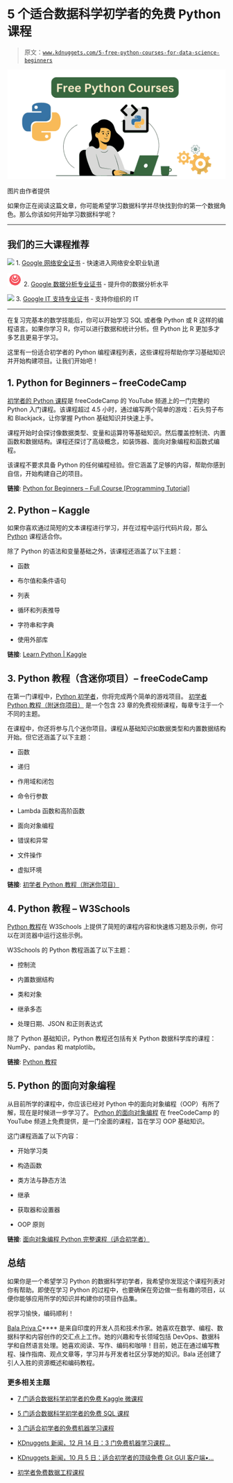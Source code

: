 # 5 个适合数据科学初学者的免费 Python 课程

> 原文：[`www.kdnuggets.com/5-free-python-courses-for-data-science-beginners`](https://www.kdnuggets.com/5-free-python-courses-for-data-science-beginners)

![python-courses](img/16e7cb3ee08180356078a1bede5a8a3a.png)

图片由作者提供

如果你正在阅读这篇文章，你可能希望学习数据科学并尽快找到你的第一个数据角色。那么你该如何开始学习数据科学呢？

* * *

## 我们的三大课程推荐

![](img/0244c01ba9267c002ef39d4907e0b8fb.png) 1\. [Google 网络安全证书](https://www.kdnuggets.com/google-cybersecurity) - 快速进入网络安全职业轨道

![](img/e225c49c3c91745821c8c0368bf04711.png) 2\. [Google 数据分析专业证书](https://www.kdnuggets.com/google-data-analytics) - 提升你的数据分析水平

![](img/0244c01ba9267c002ef39d4907e0b8fb.png) 3\. [Google IT 支持专业证书](https://www.kdnuggets.com/google-itsupport) - 支持你组织的 IT

* * *

在复习完基本的数学技能后，你可以开始学习 SQL 或者像 Python 或 R 这样的编程语言。如果你学习 R，你可以进行数据和统计分析。但 Python 比 R 更加多才多艺且更易于学习。

这里有一份适合初学者的 Python 编程课程列表，这些课程将帮助你学习基础知识并开始构建项目。让我们开始吧！

## 1\. Python for Beginners – freeCodeCamp

[初学者的 Python 课程](https://youtu.be/eWRfhZUzrAc)是 freeCodeCamp 的 YouTube 频道上的一门完整的 Python 入门课程。该课程超过 4.5 小时，通过编写两个简单的游戏：石头剪子布和 Blackjack，让你掌握 Python 基础知识并快速上手。

课程开始时会探讨像数据类型、变量和运算符等基础知识。然后覆盖控制流、内置函数和数据结构。课程还探讨了高级概念，如装饰器、面向对象编程和函数式编程。

该课程不要求具备 Python 的任何编程经验。但它涵盖了足够的内容，帮助你感到自信，开始构建自己的项目。

**链接**: [Python for Beginners – Full Course [Programming Tutorial]](https://youtu.be/eWRfhZUzrAc)

## 2\. Python – Kaggle

如果你喜欢通过简短的文本课程进行学习，并在过程中运行代码片段，那么 [Python](https://www.kaggle.com/learn/python) 课程适合你。

除了 Python 的语法和变量基础之外，该课程还涵盖了以下主题：

+   函数

+   布尔值和条件语句

+   列表

+   循环和列表推导

+   字符串和字典

+   使用外部库

**链接**: [Learn Python | Kaggle](https://www.kaggle.com/learn/python)

## 3\. Python 教程（含迷你项目）– freeCodeCamp

在第一门课程中，[Python 初学者](https://youtu.be/eWRfhZUzrAc)，你将完成两个简单的游戏项目。 [初学者 Python 教程（附迷你项目）](https://youtu.be/qwAFL1597eM?) 是一个包含 23 章的免费视频课程，每章专注于一个不同的主题。

在课程中，你还将参与几个迷你项目。课程从基础知识如数据类型和内置数据结构开始。但它还涵盖了以下主题：

+   函数

+   递归

+   作用域和闭包

+   命令行参数

+   Lambda 函数和高阶函数

+   面向对象编程

+   错误和异常

+   文件操作

+   虚拟环境

**链接**: [初学者 Python 教程（附迷你项目）](https://youtu.be/qwAFL1597eM)

## 4\. Python 教程 – W3Schools

[Python 教程](https://www.w3schools.com/python/)在 W3Schools 上提供了简短的课程内容和快速练习题及示例，你可以在浏览器中运行这些示例。

W3Schools 的 Python 教程涵盖了以下主题：

+   控制流

+   内置数据结构

+   类和对象

+   继承多态

+   处理日期、JSON 和正则表达式

除了 Python 基础知识，Python 教程还包括有关 Python 数据科学库的课程：NumPy、pandas 和 matplotlib。

**链接**: [Python 教程](https://www.w3schools.com/python/)

## 5\. Python 的面向对象编程

从目前所学的课程中，你应该已经对 Python 中的面向对象编程（OOP）有所了解，现在是时候进一步学习了。 [Python 的面向对象编程](https://youtu.be/Ej_02ICOIgs) 在 freeCodeCamp 的 YouTube 频道上免费提供，是一门全面的课程，旨在学习 OOP 基础知识。

这门课程涵盖了以下内容：

+   开始学习类

+   构造函数

+   类方法与静态方法

+   继承

+   获取器和设置器

+   OOP 原则

**链接**: [面向对象编程 Python 完整课程（适合初学者）](https://youtu.be/Ej_02ICOIgs)

## 总结

如果你是一个希望学习 Python 的数据科学初学者，我希望你发现这个课程列表对你有帮助。即使在学习 Python 的过程中，也要确保在旁边做一些有趣的项目，以便你能够应用所学的知识并构建你的项目作品集。

祝学习愉快，编码顺利！

**[](https://twitter.com/balawc27)**[Bala Priya C](https://www.kdnuggets.com/wp-content/uploads/bala-priya-author-image-update-230821.jpg)**** 是来自印度的开发人员和技术作家。她喜欢在数学、编程、数据科学和内容创作的交汇点上工作。她的兴趣和专长领域包括 DevOps、数据科学和自然语言处理。她喜欢阅读、写作、编码和咖啡！目前，她正在通过编写教程、操作指南、观点文章等，学习并与开发者社区分享她的知识。Bala 还创建了引人入胜的资源概述和编码教程。

### 更多相关主题

+   [7 门适合数据科学初学者的免费 Kaggle 微课程](https://www.kdnuggets.com/7-free-kaggle-micro-courses-for-data-science-beginners)

+   [5 门适合数据科学初学者的免费 SQL 课程](https://www.kdnuggets.com/5-free-sql-courses-for-data-science-beginners)

+   [3 门适合初学者的免费机器学习课程](https://www.kdnuggets.com/2022/12/3-free-machine-learning-courses-beginners.html)

+   [KDnuggets 新闻，12 月 14 日：3 门免费机器学习课程…](https://www.kdnuggets.com/2022/n48.html)

+   [KDnuggets 新闻，10 月 5 日：适合初学者的顶级免费 Git GUI 客户端•…](https://www.kdnuggets.com/2022/n39.html)

+   [初学者免费数据工程课程](https://www.kdnuggets.com/free-data-engineering-course-for-beginners)
